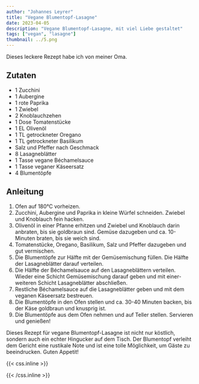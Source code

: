 ```yaml
---
author: "Johannes Leyrer"
title: "Vegane Blumentopf-Lasagne"
date: 2023-04-05
description: "Vegane Blumentopf-Lasagne, mit viel Liebe gestaltet"
tags: ["vegan", "lasagne"]
thumbnail: ../5.png
---
```


Dieses leckere Rezept habe ich von meiner Oma.

## Zutaten

- 1 Zucchini
- 1 Aubergine
- 1 rote Paprika
- 1 Zwiebel
- 2 Knoblauchzehen
- 1 Dose Tomatenstücke
- 1 EL Olivenöl
- 1 TL getrockneter Oregano
- 1 TL getrockneter Basilikum
- Salz und Pfeffer nach Geschmack
- 8 Lasagneblätter
- 1 Tasse vegane Béchamelsauce
- 1 Tasse veganer Käseersatz
- 4 Blumentöpfe

## Anleitung

1. Ofen auf 180°C vorheizen.
2. Zucchini, Aubergine und Paprika in kleine Würfel schneiden. Zwiebel und Knoblauch fein hacken.
3. Olivenöl in einer Pfanne erhitzen und Zwiebel und Knoblauch darin anbraten, bis sie goldbraun sind. Gemüse dazugeben und ca. 10- Minuten braten, bis sie weich sind.
4. Tomatenstücke, Oregano, Basilikum, Salz und Pfeffer dazugeben und gut vermischen.
5. Die Blumentöpfe zur Hälfte mit der Gemüsemischung füllen. Die Hälfte der Lasagneblätter darauf verteilen.
6. Die Hälfte der Béchamelsauce auf den Lasagneblättern verteilen. Wieder eine Schicht Gemüsemischung darauf geben und mit einer- weiteren Schicht Lasagneblätter abschließen.
7. Restliche Béchamelsauce auf die Lasagneblätter geben und mit dem veganen Käseersatz bestreuen.
8. Die Blumentöpfe in den Ofen stellen und ca. 30-40 Minuten backen, bis der Käse goldbraun und knusprig ist.
9. Die Blumentöpfe aus dem Ofen nehmen und auf Teller stellen. Servieren und genießen!

Dieses Rezept für vegane Blumentopf-Lasagne ist nicht nur köstlich, sondern auch ein echter Hingucker auf dem Tisch. Der Blumentopf verleiht dem Gericht eine rustikale Note und ist eine tolle Möglichkeit, um Gäste zu beeindrucken. Guten Appetit!

{{< css.inline >}}

<style>
.canon { background: white; width: 100%; height: auto; }
</style>

{{< /css.inline >}}

